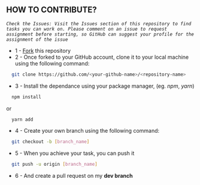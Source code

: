 ## HOW TO CONTRIBUTE?
*`Check the Issues: Visit the Issues section of this repository to find tasks you can work on. Please comment on an issue to request assignment before starting, so GitHub can suggest your profile for the assignment of the issue`*
* 1 - [Fork](https://github.com/njaina/kombrazy/fork) this repository
* 2 - Once forked to your GitHub account, clone it to your local machine using the following command:
```bash
  git clone https://github.com/<your-github-name>/<repository-name>
```
* 3 - Install the dependance using your package manager, (eg. *npm*, *yarn*)
```bash
  npm install
```
  or
```bash
  yarn add
```
* 4 - Create your own branch using the following command:
```bash
  git checkout -b [branch_name]
```
* 5 - When you achieve your task, you can push it
```bash
  git push -u origin [branch_name]
```
* 6 - And create a pull request on my **dev branch**

